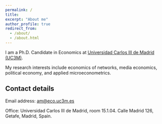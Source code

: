```yaml
---
permalink: /
title:
excerpt: "About me"
author_profile: true
redirect_from: 
  - /about/
  - /about.html
---
```






I am a Ph.D. Candidate in Economics at [Universidad Carlos III de Madrid (UC3M)](http://economics.uc3m.es/).

My research interests include economics of networks, media economics, political economy, and applied microeconometrics. 



Contact details
---


Email address: <a href="mailto:am@eco.uc3m.es">am@eco.uc3m.es</a>


Office: Universidad Carlos III de Madrid, room 15.1.04. Calle Madrid 126, Getafe, Madrid, Spain. 

